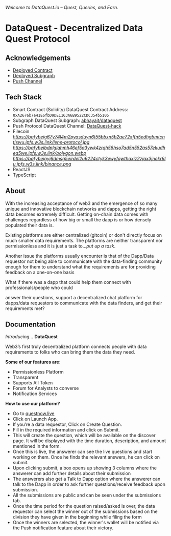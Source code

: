 *Welcome to DataQuest.io – Quest, Queries, and Earn.*
# DataQuest - Decentralized Data Quest Protocol
## Acknowledgements

 - [Deployed Contract](https://mumbai.polygonscan.com/address/0xA2676b7e41E6fbD9DE1163A6B9522CDC354b5105)
 - [Deployed Subgraph](https://thegraph.com/hosted-service/subgraph/abhayait/dataquest)
 - [Push Channel]( https://staging.push.org/#/channels?channel=0x7b3Cb0dbCC799262Ed7A17D71A419d962536645A)

## Tech Stack

- Smart Contract (Solidity)
DataQuest Contract Address: `0xA2676b7e41E6fbD9DE1163A6B9522CDC354b5105`
- Subgraph
DataQuest Subgraph: [abhayait/dataquest](https://thegraph.com/hosted-service/subgraph/abhayait/dataquest)
- Push Protocol
DataQuest Channel: [DataQuest-hack](https://staging.push.org/#/channels?channel=0x7b3Cb0dbCC799262Ed7A17D71A419d962536645A)
- Filecoin
_https://bafybeig67y74l4m2pyasduyn6t55bbxn5b2qe72xffn5edhgbmtcntjswu.ipfs.w3s.link/lens-protocol.jpg_
_https://bafybeibdplglqhmh46ef5a3ywk4zrqh56hso7ad5n552as57ekudhea5we.ipfs.w3s.link/polygon.webp_
_https://bafybeigyj6dmsg5eirdel2u6224ctyk3ewyfqwthaxiz2zjax3jnekr6lu.ipfs.w3s.link/binance.png_
- ReactJS
- TypeScript

## About

With the increasing acceptance of web3 and the emergence of so many unique and innovative blockchain networks and dapps, getting the right data becomes extremely difficult. Getting on-chain data comes with challenges regardless of how big or small the dapp is or how densely populated their data is.

Existing platforms are either centralized (gitcoin) or don't directly focus on much smaller data requirements. The platforms are neither transparent nor permissionless and it is just a task to..._put up a task_.

Another issue the platforms usually encounter is that of the Dapp/Data requestor not being able to communicate with the data-finding community enough for them to understand what the requirements are for providing feedback on a one-on-one basis

What if there was a dapp that could help them connect with professionals/people who could

answer their questions, support a decentralized chat platform for dapps/data requestors to communicate with the data finders, and get their requirements met?

## Documentation
_Introducing..._ 
**DataQuest**

Web3’s first truly decentralized platform connects people with data requirements to folks who can bring them the data they need.

**Some of our features are:**

- Permissionless Platform
- Transparent
- Supports All Token
- Forum for Analysts to converse
- Notification Services

**How to use our platform?**

- Go to [questnow.live](http://questnow.live/)
- Click on Launch App.
- If you’re a data requestor, Click on Create Question.
- Fill in the required information and click on Submit.
- This will create the question, which will be available on the discover page. It will be displayed with the time duration, description, and amount mentioned in the form.
- Once this is live, the answerer can see the live questions and start working on them. Once he finds the relevant answers, he can click on submit.
- Upon clicking submit, a box opens up showing 3 columns where the answerer can add further details about their submission
- The answerers also get a Talk to Dapp option where the answerer can talk to the Dapp in order to ask further questions/receive feedback upon submission.
- All the submissions are public and can be seen under the submissions tab.
- Once the time period for the question raised/asked is over, the data requestor can select the winner out of the submissions based on the division they have given in the beginning while filing the form
- Once the winners are selected, the winner's wallet will be notified via the Push notification feature about their victory.



